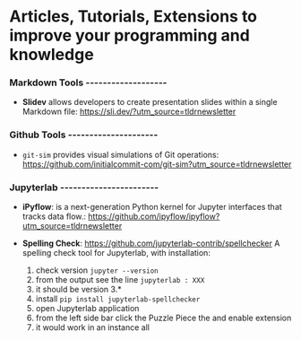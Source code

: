 # Articles, Tutorials, Extensions to improve your programming and knowledge

### Markdown Tools -------------------

- **Slidev** allows developers to create presentation slides within a single Markdown file: https://sli.dev/?utm_source=tldrnewsletter 


### Github Tools ---------------------

- `git-sim` provides visual simulations of Git operations: https://github.com/initialcommit-com/git-sim?utm_source=tldrnewsletter 


### Jupyterlab -----------------------


- **iPyflow**: is a next-generation Python kernel for Jupyter interfaces that tracks data flow.: https://github.com/ipyflow/ipyflow?utm_source=tldrnewsletter


- **Spelling Check**: https://github.com/jupyterlab-contrib/spellchecker
A spelling check tool for Jupyterlab, with installation:
    1. check version `jupyter --version`
    2. from the output see the line `jupyterlab : XXX`
    3. it should be version 3.*
    4. install `pip install jupyterlab-spellchecker`
    5. open Jupyterlab application 
    6. from the left side bar click the Puzzle Piece the and enable extension
    7. it would work in an instance all 


